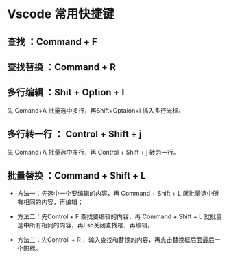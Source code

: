 # Vscode 常用快捷键

## 查找 ：Command + F 

## 查找替换 ：Command + R 

## 多行编辑 ：Shit + Option + I 

先 Comand+A 批量选中多行，再Shift+Optaion+i 插入多行光标。

## 多行转一行 ： Control + Shift + j 

先 Comand+A 批量选中多行，再 Control + Shift + j 转为一行。

## 批量替换 ：Command + Shift + L

- 方法一：先选中一个要编辑的内容，再 Command + Shift + L 就批量选中所有相同的内容，再编辑；
- 方法二：先Control + F 查找要编辑的内容，再 Command + Shift + L 就批量选中所有相同的内容，再Esc关闭查找框，再编辑。

- 方法三：先Controll + R ，输入查找和替换的内容，再点击替换框后面最后一个图标。

